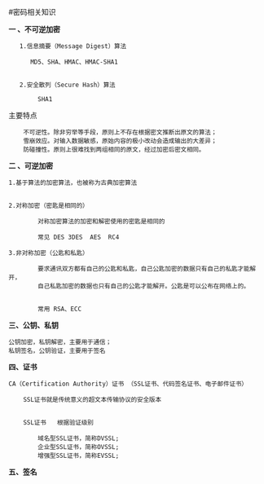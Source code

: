 #密码相关知识

**一 、不可逆加密**

       1.信息摘要（Message Digest）算法
            
          MD5、SHA、HMAC、HMAC-SHA1
            
            
       2.安全散列（Secure Hash）算法
       
            SHA1


主要特点

        不可逆性。除非穷举等手段，原则上不存在根据密文推断出原文的算法；
        雪崩效应。对输入数据敏感，原始内容的极小改动会造成输出的大差异；
        防碰撞性。原则上很难找到两组相同的原文，经过加密后密文相同。

**二 、可逆加密**
    
    1.基于算法的加密算法，也被称为古典加密算法
    
    
    2.对称加密（密匙是相同的）
    
            对称加密算法的加密和解密使用的密匙是相同的
    
            常见 DES 3DES  AES  RC4
    
    3.非对称加密（公匙和私匙）
        
            要求通讯双方都有自己的公匙和私匙，自己公匙加密的数据只有自己的私匙才能解开，
            自己私匙加密的数据也只有自己的公匙才能解开。公匙是可以公布在网络上的。
            
            
            常用 RSA、ECC

    

**三、公钥、私钥**
    
    公钥加密，私钥解密，主要用于通信；
    私钥签名，公钥验证，主要用于签名


**四、证书**
    
    CA（Certification Authority）证书 （SSL证书、代码签名证书、电子邮件证书）
 
        SSL证书就是传统意义的超文本传输协议的安全版本
       
             
        SSL证书   根据验证级别  
       
            域名型SSL证书，简称DVSSL;
            企业型SSL证书，简称OVSSL;
            增强型SSL证书，简称EVSSL;
            
            
 **五、签名**
 
 
 